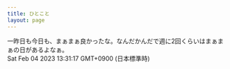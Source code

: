 ```yaml
---
title: ひとこと
layout: page
---
```

<div class="box" dt="1675485077063">
  一昨日も今日も、まぁまぁ良かったな。なんだかんだで週に2回くらいはまぁまぁの日があるよなぁ。
  <div class="content is-small">Sat Feb 04 2023 13:31:17 GMT+0900 (日本標準時)</div>
</div>